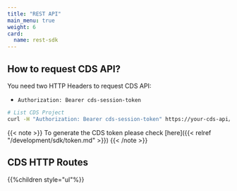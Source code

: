 ```yaml
---
title: "REST API"
main_menu: true
weight: 6
card: 
  name: rest-sdk
---
```


## How to request CDS API?

You need two HTTP Headers to request CDS API:

- `Authorization: Bearer cds-session-token`

```bash
# List CDS Project
curl -H "Authorization: Bearer cds-session-token" https://your-cds-api/project
```

{{< note >}}
To generate the CDS token please check [here]({{< relref "/development/sdk/token.md" >}})
{{< /note >}}

## CDS HTTP Routes

{{%children style="ul"%}}